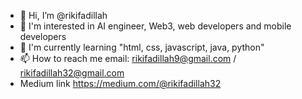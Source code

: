 - 👋 Hi, I’m @rikifadillah
- 👀 I'm interested in AI engineer, Web3, web developers and mobile developers
- 🌱 I'm currently learning "html, css, javascript, java, python"
- 📫 How to reach me email: rikifadillah9@gmail.com / rikifadillah32@gmail.com
- Medium link https://medium.com/@rikifadillah32 

<!---
rikifadillah/rikifadillah is a ✨ special ✨ repository because its `README.md` (this file) appears on your GitHub profile.
You can click the Preview link to take a look at your changes.
--->
